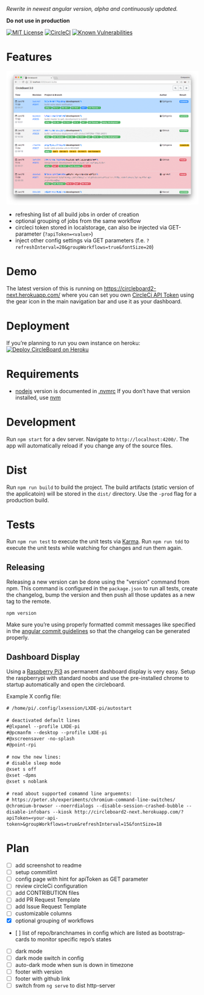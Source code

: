 *Rewrite in newest angular version, alpha and continuously updated.*

**Do not use in production**

[![MIT License](https://badges.frapsoft.com/os/mit/mit.svg?v=102)](https://github.com/ellerbrock/open-source-badge/)
[![CircleCI](https://circleci.com/gh/Ephigenia/circleboard2.svg?style=svg)](https://circleci.com/gh/Ephigenia/circleboard2)
[![Known Vulnerabilities](https://snyk.io/test/github/ephigenia/circleboard2/badge.svg)](https://snyk.io/test/github/ephigenia/circleboard2)

# Features

![Screenshot of Circleboard in Action from 2018-01-18](https://raw.githubusercontent.com/Ephigenia/circleboard2/next/screenshot.png)

- refreshing list of all build jobs in order of creation
- optional grouping of jobs from the same workflow
- circleci token stored in localstorage, can also be injected via GET-parameter (`?apiToken=<value>`)
- inject other config settings via GET parameters (f.e. `?refreshInterval=20&groupWorkflows=true&fontSize=20`)

# Demo

The latest version of this is running on https://circleboard2-next.herokuapp.com/ where you can set you own [CircleCi API Token](https://circleci.com/account/api) using the gear icon in the main navigation bar and use it as your dashboard.

# Deployment

If you’re planning to run you own instance on heroku:
[![Deploy CircleBoard on Heroku](https://www.herokucdn.com/deploy/button.svg)](https://heroku.com/deploy)

# Requirements

- [nodejs](https://nodejs.org/en/) version is documented in [.nvmrc](.nvmrc)
  If you don’t have that version installed, use [nvm](https://github.com/creationix/nvm)

# Development

Run `npm start` for a dev server. Navigate to `http://localhost:4200/`. The app will automatically reload if you change any of the source files.

# Dist

Run `npm run build` to build the project. The build artifacts (static version of the applicatoin) will be stored in the `dist/` directory. Use the `-prod` flag for a production build.

# Tests

Run `npm run test` to execute the unit tests via [Karma](https://karma-runner.github.io).
Run `npm run tdd` to execute the unit tests while watching for changes and run them again.

## Releasing

Releasing a new version can be done using the "version" command from npm. This command is configured in the `package.json` to run all tests, create the changelog, bump the version and then push all those updates as a new tag to the remote.

    npm version

Make sure you’re using properly formatted commit messages like specified in the [angular commit guidelines](https://github.com/angular/angular.js/blob/master/CONTRIBUTING.md) so that the changelog can be generated properly.

## Dashboard Display

Using a [Raspberry Pi3](https://www.raspberrypi.org) as permanent dashboard display is very easy. Setup the raspberrypi with standard noobs and use the pre-installed chrome to startup automatically and open the circleboard.

Example X config file:

```
# /home/pi/.config/lxsession/LXDE-pi/autostart

# deactivated default lines
#@lxpanel --profile LXDE-pi
#@pcmanfm --desktop --profile LXDE-pi
#@xscreensaver -no-splash
#@point-rpi

# now the new lines:
# disable sleep mode
@xset s off
@xset -dpms
@xset s noblank

# read about supported comamnd line arguemnts:
# https://peter.sh/experiments/chromium-command-line-switches/
@chromium-browser --noerrdialogs --disable-session-crashed-bubble --disable-infobars --kiosk http://circleboard2-next.herokuapp.com/?apiToken=<your-api-token>&groupWorkflows=true&refreshInterval=15&fontSize=18
```

# Plan

- [ ] add screenshot to readme
- [ ] setup commitlint
- [ ] config page with hint for apiToken as GET parameter
- [ ] review circleCi configuration
- [ ] add CONTRIBUTION files
- [ ] add PR Request Template
- [ ] add Issue Request Template
- [ ] customizable columns
- [x] optional grouping of workflows
- [ ] list of repo/branchnames in config which are listed as bootstrap-cards to monitor specific repo’s states
- [ ] dark mode
- [ ] dark mode switch in config
- [ ] auto-dark mode when sun is down in timezone
- [ ] footer with version
- [ ] footer with github link
- [ ] switch from `ng serve` to dist http-server
